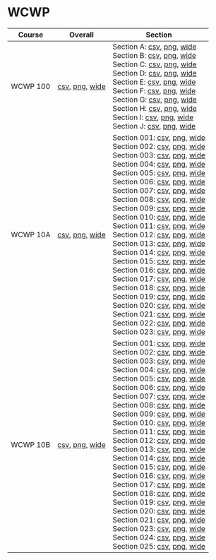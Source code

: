 # WCWP

| Course | Overall | Section |
| ------ | ------- | ------- |
| WCWP 100 | [csv](https://github.com/UCSD-Historical-Enrollment-Data/2024Fall/blob/main/overall/WCWP%20100.csv), [png](https://raw.githubusercontent.com/UCSD-Historical-Enrollment-Data/2024Fall/main/plot_overall/WCWP%20100.png), [wide](https://raw.githubusercontent.com/UCSD-Historical-Enrollment-Data/2024Fall/main/plot_overall_wide/WCWP%20100.png) | Section A: [csv](https://github.com/UCSD-Historical-Enrollment-Data/2024Fall/blob/main/section/WCWP%20100_A.csv), [png](https://raw.githubusercontent.com/UCSD-Historical-Enrollment-Data/2024Fall/main/plot_section/WCWP%20100_A.png), [wide](https://raw.githubusercontent.com/UCSD-Historical-Enrollment-Data/2024Fall/main/plot_section_wide/WCWP%20100_A.png)<br>Section B: [csv](https://github.com/UCSD-Historical-Enrollment-Data/2024Fall/blob/main/section/WCWP%20100_B.csv), [png](https://raw.githubusercontent.com/UCSD-Historical-Enrollment-Data/2024Fall/main/plot_section/WCWP%20100_B.png), [wide](https://raw.githubusercontent.com/UCSD-Historical-Enrollment-Data/2024Fall/main/plot_section_wide/WCWP%20100_B.png)<br>Section C: [csv](https://github.com/UCSD-Historical-Enrollment-Data/2024Fall/blob/main/section/WCWP%20100_C.csv), [png](https://raw.githubusercontent.com/UCSD-Historical-Enrollment-Data/2024Fall/main/plot_section/WCWP%20100_C.png), [wide](https://raw.githubusercontent.com/UCSD-Historical-Enrollment-Data/2024Fall/main/plot_section_wide/WCWP%20100_C.png)<br>Section D: [csv](https://github.com/UCSD-Historical-Enrollment-Data/2024Fall/blob/main/section/WCWP%20100_D.csv), [png](https://raw.githubusercontent.com/UCSD-Historical-Enrollment-Data/2024Fall/main/plot_section/WCWP%20100_D.png), [wide](https://raw.githubusercontent.com/UCSD-Historical-Enrollment-Data/2024Fall/main/plot_section_wide/WCWP%20100_D.png)<br>Section E: [csv](https://github.com/UCSD-Historical-Enrollment-Data/2024Fall/blob/main/section/WCWP%20100_E.csv), [png](https://raw.githubusercontent.com/UCSD-Historical-Enrollment-Data/2024Fall/main/plot_section/WCWP%20100_E.png), [wide](https://raw.githubusercontent.com/UCSD-Historical-Enrollment-Data/2024Fall/main/plot_section_wide/WCWP%20100_E.png)<br>Section F: [csv](https://github.com/UCSD-Historical-Enrollment-Data/2024Fall/blob/main/section/WCWP%20100_F.csv), [png](https://raw.githubusercontent.com/UCSD-Historical-Enrollment-Data/2024Fall/main/plot_section/WCWP%20100_F.png), [wide](https://raw.githubusercontent.com/UCSD-Historical-Enrollment-Data/2024Fall/main/plot_section_wide/WCWP%20100_F.png)<br>Section G: [csv](https://github.com/UCSD-Historical-Enrollment-Data/2024Fall/blob/main/section/WCWP%20100_G.csv), [png](https://raw.githubusercontent.com/UCSD-Historical-Enrollment-Data/2024Fall/main/plot_section/WCWP%20100_G.png), [wide](https://raw.githubusercontent.com/UCSD-Historical-Enrollment-Data/2024Fall/main/plot_section_wide/WCWP%20100_G.png)<br>Section H: [csv](https://github.com/UCSD-Historical-Enrollment-Data/2024Fall/blob/main/section/WCWP%20100_H.csv), [png](https://raw.githubusercontent.com/UCSD-Historical-Enrollment-Data/2024Fall/main/plot_section/WCWP%20100_H.png), [wide](https://raw.githubusercontent.com/UCSD-Historical-Enrollment-Data/2024Fall/main/plot_section_wide/WCWP%20100_H.png)<br>Section I: [csv](https://github.com/UCSD-Historical-Enrollment-Data/2024Fall/blob/main/section/WCWP%20100_I.csv), [png](https://raw.githubusercontent.com/UCSD-Historical-Enrollment-Data/2024Fall/main/plot_section/WCWP%20100_I.png), [wide](https://raw.githubusercontent.com/UCSD-Historical-Enrollment-Data/2024Fall/main/plot_section_wide/WCWP%20100_I.png)<br>Section J: [csv](https://github.com/UCSD-Historical-Enrollment-Data/2024Fall/blob/main/section/WCWP%20100_J.csv), [png](https://raw.githubusercontent.com/UCSD-Historical-Enrollment-Data/2024Fall/main/plot_section/WCWP%20100_J.png), [wide](https://raw.githubusercontent.com/UCSD-Historical-Enrollment-Data/2024Fall/main/plot_section_wide/WCWP%20100_J.png) |
| WCWP 10A | [csv](https://github.com/UCSD-Historical-Enrollment-Data/2024Fall/blob/main/overall/WCWP%2010A.csv), [png](https://raw.githubusercontent.com/UCSD-Historical-Enrollment-Data/2024Fall/main/plot_overall/WCWP%2010A.png), [wide](https://raw.githubusercontent.com/UCSD-Historical-Enrollment-Data/2024Fall/main/plot_overall_wide/WCWP%2010A.png) | Section 001: [csv](https://github.com/UCSD-Historical-Enrollment-Data/2024Fall/blob/main/section/WCWP%2010A_001.csv), [png](https://raw.githubusercontent.com/UCSD-Historical-Enrollment-Data/2024Fall/main/plot_section/WCWP%2010A_001.png), [wide](https://raw.githubusercontent.com/UCSD-Historical-Enrollment-Data/2024Fall/main/plot_section_wide/WCWP%2010A_001.png)<br>Section 002: [csv](https://github.com/UCSD-Historical-Enrollment-Data/2024Fall/blob/main/section/WCWP%2010A_002.csv), [png](https://raw.githubusercontent.com/UCSD-Historical-Enrollment-Data/2024Fall/main/plot_section/WCWP%2010A_002.png), [wide](https://raw.githubusercontent.com/UCSD-Historical-Enrollment-Data/2024Fall/main/plot_section_wide/WCWP%2010A_002.png)<br>Section 003: [csv](https://github.com/UCSD-Historical-Enrollment-Data/2024Fall/blob/main/section/WCWP%2010A_003.csv), [png](https://raw.githubusercontent.com/UCSD-Historical-Enrollment-Data/2024Fall/main/plot_section/WCWP%2010A_003.png), [wide](https://raw.githubusercontent.com/UCSD-Historical-Enrollment-Data/2024Fall/main/plot_section_wide/WCWP%2010A_003.png)<br>Section 004: [csv](https://github.com/UCSD-Historical-Enrollment-Data/2024Fall/blob/main/section/WCWP%2010A_004.csv), [png](https://raw.githubusercontent.com/UCSD-Historical-Enrollment-Data/2024Fall/main/plot_section/WCWP%2010A_004.png), [wide](https://raw.githubusercontent.com/UCSD-Historical-Enrollment-Data/2024Fall/main/plot_section_wide/WCWP%2010A_004.png)<br>Section 005: [csv](https://github.com/UCSD-Historical-Enrollment-Data/2024Fall/blob/main/section/WCWP%2010A_005.csv), [png](https://raw.githubusercontent.com/UCSD-Historical-Enrollment-Data/2024Fall/main/plot_section/WCWP%2010A_005.png), [wide](https://raw.githubusercontent.com/UCSD-Historical-Enrollment-Data/2024Fall/main/plot_section_wide/WCWP%2010A_005.png)<br>Section 006: [csv](https://github.com/UCSD-Historical-Enrollment-Data/2024Fall/blob/main/section/WCWP%2010A_006.csv), [png](https://raw.githubusercontent.com/UCSD-Historical-Enrollment-Data/2024Fall/main/plot_section/WCWP%2010A_006.png), [wide](https://raw.githubusercontent.com/UCSD-Historical-Enrollment-Data/2024Fall/main/plot_section_wide/WCWP%2010A_006.png)<br>Section 007: [csv](https://github.com/UCSD-Historical-Enrollment-Data/2024Fall/blob/main/section/WCWP%2010A_007.csv), [png](https://raw.githubusercontent.com/UCSD-Historical-Enrollment-Data/2024Fall/main/plot_section/WCWP%2010A_007.png), [wide](https://raw.githubusercontent.com/UCSD-Historical-Enrollment-Data/2024Fall/main/plot_section_wide/WCWP%2010A_007.png)<br>Section 008: [csv](https://github.com/UCSD-Historical-Enrollment-Data/2024Fall/blob/main/section/WCWP%2010A_008.csv), [png](https://raw.githubusercontent.com/UCSD-Historical-Enrollment-Data/2024Fall/main/plot_section/WCWP%2010A_008.png), [wide](https://raw.githubusercontent.com/UCSD-Historical-Enrollment-Data/2024Fall/main/plot_section_wide/WCWP%2010A_008.png)<br>Section 009: [csv](https://github.com/UCSD-Historical-Enrollment-Data/2024Fall/blob/main/section/WCWP%2010A_009.csv), [png](https://raw.githubusercontent.com/UCSD-Historical-Enrollment-Data/2024Fall/main/plot_section/WCWP%2010A_009.png), [wide](https://raw.githubusercontent.com/UCSD-Historical-Enrollment-Data/2024Fall/main/plot_section_wide/WCWP%2010A_009.png)<br>Section 010: [csv](https://github.com/UCSD-Historical-Enrollment-Data/2024Fall/blob/main/section/WCWP%2010A_010.csv), [png](https://raw.githubusercontent.com/UCSD-Historical-Enrollment-Data/2024Fall/main/plot_section/WCWP%2010A_010.png), [wide](https://raw.githubusercontent.com/UCSD-Historical-Enrollment-Data/2024Fall/main/plot_section_wide/WCWP%2010A_010.png)<br>Section 011: [csv](https://github.com/UCSD-Historical-Enrollment-Data/2024Fall/blob/main/section/WCWP%2010A_011.csv), [png](https://raw.githubusercontent.com/UCSD-Historical-Enrollment-Data/2024Fall/main/plot_section/WCWP%2010A_011.png), [wide](https://raw.githubusercontent.com/UCSD-Historical-Enrollment-Data/2024Fall/main/plot_section_wide/WCWP%2010A_011.png)<br>Section 012: [csv](https://github.com/UCSD-Historical-Enrollment-Data/2024Fall/blob/main/section/WCWP%2010A_012.csv), [png](https://raw.githubusercontent.com/UCSD-Historical-Enrollment-Data/2024Fall/main/plot_section/WCWP%2010A_012.png), [wide](https://raw.githubusercontent.com/UCSD-Historical-Enrollment-Data/2024Fall/main/plot_section_wide/WCWP%2010A_012.png)<br>Section 013: [csv](https://github.com/UCSD-Historical-Enrollment-Data/2024Fall/blob/main/section/WCWP%2010A_013.csv), [png](https://raw.githubusercontent.com/UCSD-Historical-Enrollment-Data/2024Fall/main/plot_section/WCWP%2010A_013.png), [wide](https://raw.githubusercontent.com/UCSD-Historical-Enrollment-Data/2024Fall/main/plot_section_wide/WCWP%2010A_013.png)<br>Section 014: [csv](https://github.com/UCSD-Historical-Enrollment-Data/2024Fall/blob/main/section/WCWP%2010A_014.csv), [png](https://raw.githubusercontent.com/UCSD-Historical-Enrollment-Data/2024Fall/main/plot_section/WCWP%2010A_014.png), [wide](https://raw.githubusercontent.com/UCSD-Historical-Enrollment-Data/2024Fall/main/plot_section_wide/WCWP%2010A_014.png)<br>Section 015: [csv](https://github.com/UCSD-Historical-Enrollment-Data/2024Fall/blob/main/section/WCWP%2010A_015.csv), [png](https://raw.githubusercontent.com/UCSD-Historical-Enrollment-Data/2024Fall/main/plot_section/WCWP%2010A_015.png), [wide](https://raw.githubusercontent.com/UCSD-Historical-Enrollment-Data/2024Fall/main/plot_section_wide/WCWP%2010A_015.png)<br>Section 016: [csv](https://github.com/UCSD-Historical-Enrollment-Data/2024Fall/blob/main/section/WCWP%2010A_016.csv), [png](https://raw.githubusercontent.com/UCSD-Historical-Enrollment-Data/2024Fall/main/plot_section/WCWP%2010A_016.png), [wide](https://raw.githubusercontent.com/UCSD-Historical-Enrollment-Data/2024Fall/main/plot_section_wide/WCWP%2010A_016.png)<br>Section 017: [csv](https://github.com/UCSD-Historical-Enrollment-Data/2024Fall/blob/main/section/WCWP%2010A_017.csv), [png](https://raw.githubusercontent.com/UCSD-Historical-Enrollment-Data/2024Fall/main/plot_section/WCWP%2010A_017.png), [wide](https://raw.githubusercontent.com/UCSD-Historical-Enrollment-Data/2024Fall/main/plot_section_wide/WCWP%2010A_017.png)<br>Section 018: [csv](https://github.com/UCSD-Historical-Enrollment-Data/2024Fall/blob/main/section/WCWP%2010A_018.csv), [png](https://raw.githubusercontent.com/UCSD-Historical-Enrollment-Data/2024Fall/main/plot_section/WCWP%2010A_018.png), [wide](https://raw.githubusercontent.com/UCSD-Historical-Enrollment-Data/2024Fall/main/plot_section_wide/WCWP%2010A_018.png)<br>Section 019: [csv](https://github.com/UCSD-Historical-Enrollment-Data/2024Fall/blob/main/section/WCWP%2010A_019.csv), [png](https://raw.githubusercontent.com/UCSD-Historical-Enrollment-Data/2024Fall/main/plot_section/WCWP%2010A_019.png), [wide](https://raw.githubusercontent.com/UCSD-Historical-Enrollment-Data/2024Fall/main/plot_section_wide/WCWP%2010A_019.png)<br>Section 020: [csv](https://github.com/UCSD-Historical-Enrollment-Data/2024Fall/blob/main/section/WCWP%2010A_020.csv), [png](https://raw.githubusercontent.com/UCSD-Historical-Enrollment-Data/2024Fall/main/plot_section/WCWP%2010A_020.png), [wide](https://raw.githubusercontent.com/UCSD-Historical-Enrollment-Data/2024Fall/main/plot_section_wide/WCWP%2010A_020.png)<br>Section 021: [csv](https://github.com/UCSD-Historical-Enrollment-Data/2024Fall/blob/main/section/WCWP%2010A_021.csv), [png](https://raw.githubusercontent.com/UCSD-Historical-Enrollment-Data/2024Fall/main/plot_section/WCWP%2010A_021.png), [wide](https://raw.githubusercontent.com/UCSD-Historical-Enrollment-Data/2024Fall/main/plot_section_wide/WCWP%2010A_021.png)<br>Section 022: [csv](https://github.com/UCSD-Historical-Enrollment-Data/2024Fall/blob/main/section/WCWP%2010A_022.csv), [png](https://raw.githubusercontent.com/UCSD-Historical-Enrollment-Data/2024Fall/main/plot_section/WCWP%2010A_022.png), [wide](https://raw.githubusercontent.com/UCSD-Historical-Enrollment-Data/2024Fall/main/plot_section_wide/WCWP%2010A_022.png)<br>Section 023: [csv](https://github.com/UCSD-Historical-Enrollment-Data/2024Fall/blob/main/section/WCWP%2010A_023.csv), [png](https://raw.githubusercontent.com/UCSD-Historical-Enrollment-Data/2024Fall/main/plot_section/WCWP%2010A_023.png), [wide](https://raw.githubusercontent.com/UCSD-Historical-Enrollment-Data/2024Fall/main/plot_section_wide/WCWP%2010A_023.png) |
| WCWP 10B | [csv](https://github.com/UCSD-Historical-Enrollment-Data/2024Fall/blob/main/overall/WCWP%2010B.csv), [png](https://raw.githubusercontent.com/UCSD-Historical-Enrollment-Data/2024Fall/main/plot_overall/WCWP%2010B.png), [wide](https://raw.githubusercontent.com/UCSD-Historical-Enrollment-Data/2024Fall/main/plot_overall_wide/WCWP%2010B.png) | Section 001: [csv](https://github.com/UCSD-Historical-Enrollment-Data/2024Fall/blob/main/section/WCWP%2010B_001.csv), [png](https://raw.githubusercontent.com/UCSD-Historical-Enrollment-Data/2024Fall/main/plot_section/WCWP%2010B_001.png), [wide](https://raw.githubusercontent.com/UCSD-Historical-Enrollment-Data/2024Fall/main/plot_section_wide/WCWP%2010B_001.png)<br>Section 002: [csv](https://github.com/UCSD-Historical-Enrollment-Data/2024Fall/blob/main/section/WCWP%2010B_002.csv), [png](https://raw.githubusercontent.com/UCSD-Historical-Enrollment-Data/2024Fall/main/plot_section/WCWP%2010B_002.png), [wide](https://raw.githubusercontent.com/UCSD-Historical-Enrollment-Data/2024Fall/main/plot_section_wide/WCWP%2010B_002.png)<br>Section 003: [csv](https://github.com/UCSD-Historical-Enrollment-Data/2024Fall/blob/main/section/WCWP%2010B_003.csv), [png](https://raw.githubusercontent.com/UCSD-Historical-Enrollment-Data/2024Fall/main/plot_section/WCWP%2010B_003.png), [wide](https://raw.githubusercontent.com/UCSD-Historical-Enrollment-Data/2024Fall/main/plot_section_wide/WCWP%2010B_003.png)<br>Section 004: [csv](https://github.com/UCSD-Historical-Enrollment-Data/2024Fall/blob/main/section/WCWP%2010B_004.csv), [png](https://raw.githubusercontent.com/UCSD-Historical-Enrollment-Data/2024Fall/main/plot_section/WCWP%2010B_004.png), [wide](https://raw.githubusercontent.com/UCSD-Historical-Enrollment-Data/2024Fall/main/plot_section_wide/WCWP%2010B_004.png)<br>Section 005: [csv](https://github.com/UCSD-Historical-Enrollment-Data/2024Fall/blob/main/section/WCWP%2010B_005.csv), [png](https://raw.githubusercontent.com/UCSD-Historical-Enrollment-Data/2024Fall/main/plot_section/WCWP%2010B_005.png), [wide](https://raw.githubusercontent.com/UCSD-Historical-Enrollment-Data/2024Fall/main/plot_section_wide/WCWP%2010B_005.png)<br>Section 006: [csv](https://github.com/UCSD-Historical-Enrollment-Data/2024Fall/blob/main/section/WCWP%2010B_006.csv), [png](https://raw.githubusercontent.com/UCSD-Historical-Enrollment-Data/2024Fall/main/plot_section/WCWP%2010B_006.png), [wide](https://raw.githubusercontent.com/UCSD-Historical-Enrollment-Data/2024Fall/main/plot_section_wide/WCWP%2010B_006.png)<br>Section 007: [csv](https://github.com/UCSD-Historical-Enrollment-Data/2024Fall/blob/main/section/WCWP%2010B_007.csv), [png](https://raw.githubusercontent.com/UCSD-Historical-Enrollment-Data/2024Fall/main/plot_section/WCWP%2010B_007.png), [wide](https://raw.githubusercontent.com/UCSD-Historical-Enrollment-Data/2024Fall/main/plot_section_wide/WCWP%2010B_007.png)<br>Section 008: [csv](https://github.com/UCSD-Historical-Enrollment-Data/2024Fall/blob/main/section/WCWP%2010B_008.csv), [png](https://raw.githubusercontent.com/UCSD-Historical-Enrollment-Data/2024Fall/main/plot_section/WCWP%2010B_008.png), [wide](https://raw.githubusercontent.com/UCSD-Historical-Enrollment-Data/2024Fall/main/plot_section_wide/WCWP%2010B_008.png)<br>Section 009: [csv](https://github.com/UCSD-Historical-Enrollment-Data/2024Fall/blob/main/section/WCWP%2010B_009.csv), [png](https://raw.githubusercontent.com/UCSD-Historical-Enrollment-Data/2024Fall/main/plot_section/WCWP%2010B_009.png), [wide](https://raw.githubusercontent.com/UCSD-Historical-Enrollment-Data/2024Fall/main/plot_section_wide/WCWP%2010B_009.png)<br>Section 010: [csv](https://github.com/UCSD-Historical-Enrollment-Data/2024Fall/blob/main/section/WCWP%2010B_010.csv), [png](https://raw.githubusercontent.com/UCSD-Historical-Enrollment-Data/2024Fall/main/plot_section/WCWP%2010B_010.png), [wide](https://raw.githubusercontent.com/UCSD-Historical-Enrollment-Data/2024Fall/main/plot_section_wide/WCWP%2010B_010.png)<br>Section 011: [csv](https://github.com/UCSD-Historical-Enrollment-Data/2024Fall/blob/main/section/WCWP%2010B_011.csv), [png](https://raw.githubusercontent.com/UCSD-Historical-Enrollment-Data/2024Fall/main/plot_section/WCWP%2010B_011.png), [wide](https://raw.githubusercontent.com/UCSD-Historical-Enrollment-Data/2024Fall/main/plot_section_wide/WCWP%2010B_011.png)<br>Section 012: [csv](https://github.com/UCSD-Historical-Enrollment-Data/2024Fall/blob/main/section/WCWP%2010B_012.csv), [png](https://raw.githubusercontent.com/UCSD-Historical-Enrollment-Data/2024Fall/main/plot_section/WCWP%2010B_012.png), [wide](https://raw.githubusercontent.com/UCSD-Historical-Enrollment-Data/2024Fall/main/plot_section_wide/WCWP%2010B_012.png)<br>Section 013: [csv](https://github.com/UCSD-Historical-Enrollment-Data/2024Fall/blob/main/section/WCWP%2010B_013.csv), [png](https://raw.githubusercontent.com/UCSD-Historical-Enrollment-Data/2024Fall/main/plot_section/WCWP%2010B_013.png), [wide](https://raw.githubusercontent.com/UCSD-Historical-Enrollment-Data/2024Fall/main/plot_section_wide/WCWP%2010B_013.png)<br>Section 014: [csv](https://github.com/UCSD-Historical-Enrollment-Data/2024Fall/blob/main/section/WCWP%2010B_014.csv), [png](https://raw.githubusercontent.com/UCSD-Historical-Enrollment-Data/2024Fall/main/plot_section/WCWP%2010B_014.png), [wide](https://raw.githubusercontent.com/UCSD-Historical-Enrollment-Data/2024Fall/main/plot_section_wide/WCWP%2010B_014.png)<br>Section 015: [csv](https://github.com/UCSD-Historical-Enrollment-Data/2024Fall/blob/main/section/WCWP%2010B_015.csv), [png](https://raw.githubusercontent.com/UCSD-Historical-Enrollment-Data/2024Fall/main/plot_section/WCWP%2010B_015.png), [wide](https://raw.githubusercontent.com/UCSD-Historical-Enrollment-Data/2024Fall/main/plot_section_wide/WCWP%2010B_015.png)<br>Section 016: [csv](https://github.com/UCSD-Historical-Enrollment-Data/2024Fall/blob/main/section/WCWP%2010B_016.csv), [png](https://raw.githubusercontent.com/UCSD-Historical-Enrollment-Data/2024Fall/main/plot_section/WCWP%2010B_016.png), [wide](https://raw.githubusercontent.com/UCSD-Historical-Enrollment-Data/2024Fall/main/plot_section_wide/WCWP%2010B_016.png)<br>Section 017: [csv](https://github.com/UCSD-Historical-Enrollment-Data/2024Fall/blob/main/section/WCWP%2010B_017.csv), [png](https://raw.githubusercontent.com/UCSD-Historical-Enrollment-Data/2024Fall/main/plot_section/WCWP%2010B_017.png), [wide](https://raw.githubusercontent.com/UCSD-Historical-Enrollment-Data/2024Fall/main/plot_section_wide/WCWP%2010B_017.png)<br>Section 018: [csv](https://github.com/UCSD-Historical-Enrollment-Data/2024Fall/blob/main/section/WCWP%2010B_018.csv), [png](https://raw.githubusercontent.com/UCSD-Historical-Enrollment-Data/2024Fall/main/plot_section/WCWP%2010B_018.png), [wide](https://raw.githubusercontent.com/UCSD-Historical-Enrollment-Data/2024Fall/main/plot_section_wide/WCWP%2010B_018.png)<br>Section 019: [csv](https://github.com/UCSD-Historical-Enrollment-Data/2024Fall/blob/main/section/WCWP%2010B_019.csv), [png](https://raw.githubusercontent.com/UCSD-Historical-Enrollment-Data/2024Fall/main/plot_section/WCWP%2010B_019.png), [wide](https://raw.githubusercontent.com/UCSD-Historical-Enrollment-Data/2024Fall/main/plot_section_wide/WCWP%2010B_019.png)<br>Section 020: [csv](https://github.com/UCSD-Historical-Enrollment-Data/2024Fall/blob/main/section/WCWP%2010B_020.csv), [png](https://raw.githubusercontent.com/UCSD-Historical-Enrollment-Data/2024Fall/main/plot_section/WCWP%2010B_020.png), [wide](https://raw.githubusercontent.com/UCSD-Historical-Enrollment-Data/2024Fall/main/plot_section_wide/WCWP%2010B_020.png)<br>Section 021: [csv](https://github.com/UCSD-Historical-Enrollment-Data/2024Fall/blob/main/section/WCWP%2010B_021.csv), [png](https://raw.githubusercontent.com/UCSD-Historical-Enrollment-Data/2024Fall/main/plot_section/WCWP%2010B_021.png), [wide](https://raw.githubusercontent.com/UCSD-Historical-Enrollment-Data/2024Fall/main/plot_section_wide/WCWP%2010B_021.png)<br>Section 023: [csv](https://github.com/UCSD-Historical-Enrollment-Data/2024Fall/blob/main/section/WCWP%2010B_023.csv), [png](https://raw.githubusercontent.com/UCSD-Historical-Enrollment-Data/2024Fall/main/plot_section/WCWP%2010B_023.png), [wide](https://raw.githubusercontent.com/UCSD-Historical-Enrollment-Data/2024Fall/main/plot_section_wide/WCWP%2010B_023.png)<br>Section 024: [csv](https://github.com/UCSD-Historical-Enrollment-Data/2024Fall/blob/main/section/WCWP%2010B_024.csv), [png](https://raw.githubusercontent.com/UCSD-Historical-Enrollment-Data/2024Fall/main/plot_section/WCWP%2010B_024.png), [wide](https://raw.githubusercontent.com/UCSD-Historical-Enrollment-Data/2024Fall/main/plot_section_wide/WCWP%2010B_024.png)<br>Section 025: [csv](https://github.com/UCSD-Historical-Enrollment-Data/2024Fall/blob/main/section/WCWP%2010B_025.csv), [png](https://raw.githubusercontent.com/UCSD-Historical-Enrollment-Data/2024Fall/main/plot_section/WCWP%2010B_025.png), [wide](https://raw.githubusercontent.com/UCSD-Historical-Enrollment-Data/2024Fall/main/plot_section_wide/WCWP%2010B_025.png) |
